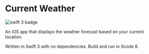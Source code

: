 # Current Weather
![swift 3 badge](https://img.shields.io/badge/Swift-3.0-green.svg)

An iOS app that displays the weather forecast based on your current location.

Written in Swift 3 with no dependencies. Build and run in Xcode 8.
